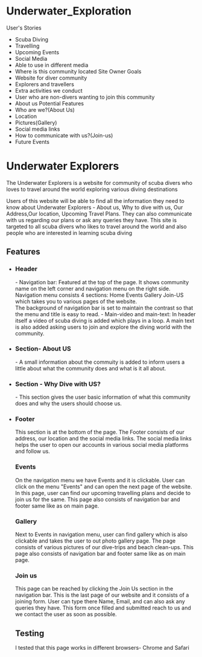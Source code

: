# Underwater_Exploration
User's Stories
- Scuba Diving
- Travelling
- Upcoming Events
- Social Media
- Able to use in different media 
- Where is this community located
Site Owner Goals
- Website for diver community
- Explorers and travellers
- Extra activities we conduct
- User who are non-divers wanting to join this community
- About us
Potential Features
- Who are we?(About Us)
- Location
- Pictures(Gallery)
- Social media links
- How to communicate with us?(Join-us)
- Future Events
<h1> Underwater Explorers </h2>
<p> The Underwater Explorers is a website for community of scuba divers who loves to travel around the world exploring various diving destinations</p>
<p>Users of this website will be able to find all the information they need to know about Underwater Explorers - About us, Why to dive with us, Our Address,Our location, Upcoming Travel Plans. They can also communicate with us regarding our plans or ask any queries they have. This site is targeted to all scuba divers who likes to travel around the world and also people who are interested in learning scuba diving </p>
<h2> Features</h2>
<ul>
<li>
<h3>Header</h3>
- Navigation bar: Featured at the top of the page. It shows community name on the left corner and navigation menu on the right       
      side.  Navigation menu consists 4 sections: Home Events Gallery Join-US which takes you to various pages of the website.
    <br>  The background of navigation bar is set to maintain the contrast so that the menu and title is easy to read.
- Main-video and main-text: In header itself a video of scuba diving is added which plays in a loop. A main text is also added asking users to join and explore the diving world with the community.
</li>
<li>
<h3>Section- About US</h3>
- A small information about the commuity is added to inform users a little about what the community does and what is it all about.
</li>
<li>
<h3>Section - Why Dive with US?</h3>
- This section gives the user basic information of what this community does and why the users should choose us.
</li>
<li><h3>Footer</h3>
This section is at the bottom of the page. The Footer consists of our address, our location and the social media links.
The social media links helps the user to open our accounts in various social media platforms and follow us. 
</li>
<h3> Events </h3>
On the navigation menu we have Events and it is clickable. User can click on the menu "Events" and can open the next page of the website.
In this page, user can find our upcoming travelling plans and decide to join us for the same.
This page also consists of navigation bar and footer same like as on main page.
<h3> Gallery </h3>
Next to Events in navigation menu, user can find gallery which is also clickable and takes the user to out photo gallery page.
The page consists of various pictures of our dive-trips and beach clean-ups. This page also consists of navigation bar and footer same like as on main page.
<h3> Join us</h3>
This page can be reached by clicking the Join Us section in the navigation bar. This is the last page of our website and it consists of a joining form. User can type there Name, Email, and can also ask any queries they have. This form once filled and submitted reach to us and we contact the user as soon as possible.
<h2>Testing</h2>
I tested that this page works in different browsers- Chrome and Safari
